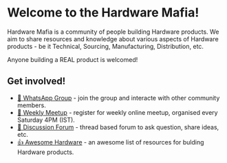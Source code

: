 # Welcome to the Hardware Mafia!

Hardware Mafia is a community of people building Hardware products. We aim to share resources and knowledge about various aspects of Hardware products - be it Technical, Sourcing, Manufacturing, Distribution, etc.

Anyone building a REAL product is welcomed!

## Get involved!

- [💬 WhatsApp Group](https://chat.whatsapp.com/HdCgjEg06cQ3ovVjGtFLwE) - join the group and interacte with other community members.
- [🤝 Weekly Meetup](https://lu.ma/hwmafia) - register for weekly online meetup, organised every Saturday 4PM (IST).
- [🧵 Discussion Forum](https://github.com/orgs/hardwaremafia/discussions) - thread based forum to ask question, share ideas, etc.
- [👍 Awesome Hardware](https://github.com/HardwareMafia/AwesomeHardware) - an awesome list of resources for bulding Hardware products. 
